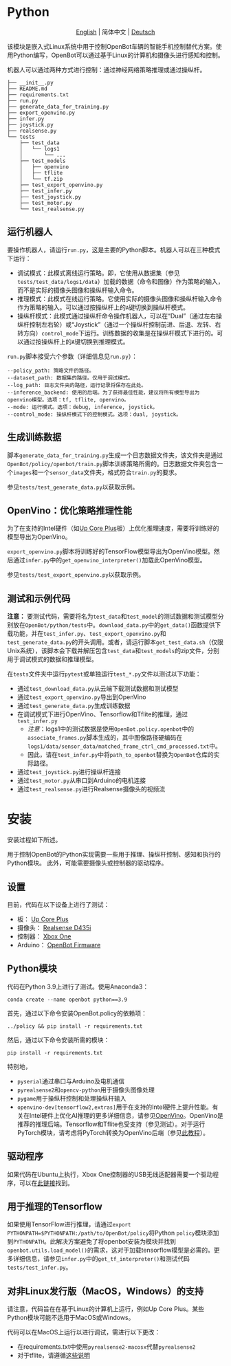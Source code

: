 # Python

<p align="center">
  <a href="README.md">English</a> |
  <span>简体中文</span> |
  <a href="README.de-DE.md">Deutsch</a>
</p>

该模块是嵌入式Linux系统中用于控制OpenBot车辆的智能手机控制替代方案。使用Python编写，OpenBot可以通过基于Linux的计算机和摄像头进行感知和控制。

机器人可以通过两种方式进行控制：通过神经网络策略推理或通过操纵杆。

```
├── __init__.py
├── README.md
├── requirements.txt
├── run.py
├── generate_data_for_training.py
├── export_openvino.py
├── infer.py
├── joystick.py
├── realsense.py
└── tests
    ├── test_data
    │   └── logs1
    │       └── ...
    ├── test_models
    │   ├── openvino
    │   ├── tflite
    │   └── tf.zip
    ├── test_export_openvino.py
    ├── test_infer.py
    ├── test_joystick.py
    ├── test_motor.py
    └── test_realsense.py

```
## 运行机器人

要操作机器人，请运行`run.py`，这是主要的Python脚本。机器人可以在三种模式下运行：
- 调试模式：此模式离线运行策略。即，它使用从数据集（参见`tests/test_data/logs1/data`）加载的数据（命令和图像）作为策略的输入，而不是实际的摄像头图像和操纵杆输入命令。
- 推理模式：此模式在线运行策略。它使用实际的摄像头图像和操纵杆输入命令作为策略的输入。可以通过按操纵杆上的`A`键切换到操纵杆模式。
- 操纵杆模式：此模式通过操纵杆命令操作机器人，可以在“Dual”（通过左右操纵杆控制左右轮）或“Joystick”（通过一个操纵杆控制前进、后退、左转、右转方向）`control_mode`下运行。训练数据的收集是在操纵杆模式下进行的。可以通过按操纵杆上的`A`键切换到推理模式。

`run.py`脚本接受六个参数（详细信息见`run.py`）：
```
--policy_path: 策略文件的路径。
--dataset_path: 数据集的路径。仅用于调试模式。
--log_path: 日志文件夹的路径，运行记录将保存在此处。
--inference_backend: 使用的后端。为了获得最佳性能，建议将所有模型导出为openvino模型。选项：tf, tflite, openvino。
--mode: 运行模式。选项：debug, inference, joystick。
--control_mode: 操纵杆模式下的控制模式。选项：dual, joystick。
```
## 生成训练数据
脚本`generate_data_for_training.py`生成一个日志数据文件夹，该文件夹是通过`OpenBot/policy/openbot/train.py`脚本训练策略所需的。日志数据文件夹包含一个`images`和一个`sensor_data`文件夹，格式符合`train.py`的要求。

参见`tests/test_generate_data.py`以获取示例。

## OpenVino：优化策略推理性能
为了在支持的Intel硬件（如[Up Core Plus](https://up-board.org/upcoreplus/specifications/)板）上优化推理速度，需要将训练好的模型导出为OpenVino。

`export_openvino.py`脚本将训练好的TensorFlow模型导出为OpenVino模型。然后通过`infer.py`中的`get_openvino_interpreter()`加载此OpenVino模型。

参见`tests/test_export_openvino.py`以获取示例。

## 测试和示例代码

**注意：** 要测试代码，需要将名为`test_data`和`test_model`的测试数据和测试模型分别放在`OpenBot/python/tests`中。`download_data.py`中的`get_data()`函数提供下载功能，并在`test_infer.py`、`test_export_openvino.py`和`test_generate_data.py`的开头调用。或者，请运行脚本`get_test_data.sh`（仅限Unix系统），该脚本会下载并解压包含`test_data`和`test_models`的zip文件，分别用于调试模式的数据和推理模型。

在`tests`文件夹中运行`pytest`或单独运行`test_*.py`文件以测试以下功能：

- 通过`test_download_data.py`从云端下载测试数据和测试模型
- 通过`test_export_openvino.py`导出到OpenVino
- 通过`test_generate_data.py`生成训练数据
- 在调试模式下进行OpenVino、Tensorflow和Tflite的推理，通过`test_infer.py`
    - *注意*：logs1中的测试数据是使用`OpenBot.policy.openbot`中的`associate_frames.py`脚本生成的，其中图像路径硬编码在`logs1/data/sensor_data/matched_frame_ctrl_cmd_processed.txt`中。
    - 因此，请在`test_infer.py`中将`path_to_openbot`替换为`OpenBot`仓库的实际路径。
- 通过`test_joystick.py`进行操纵杆连接
- 通过`test_motor.py`从串口到Arduino的电机连接
- 通过`test_realsense.py`进行Realsense摄像头的视频流

# 安装
安装过程如下所述。

用于控制OpenBot的Python实现需要一些用于推理、操纵杆控制、感知和执行的Python模块。
此外，可能需要摄像头或控制器的驱动程序。

## 设置
目前，代码在以下设备上进行了测试：
- 板： [Up Core Plus](https://up-board.org/upcoreplus/specifications/)
- 摄像头： [Realsense D435i](https://www.intelrealsense.com/depth-camera-d435i/)
- 控制器： [Xbox One](https://www.microsoft.com/en-gb/store/collections/xboxcontrollers?source=lp)
- Arduino： [OpenBot Firmware](https://github.com/isl-org/OpenBot/blob/master/firmware/README.md)

## Python模块

代码在Python 3.9上进行了测试。使用Anaconda3：
```
conda create --name openbot python==3.9
```

首先，通过以下命令安装OpenBot.policy的依赖项：
```
../policy && pip install -r requirements.txt
```

然后，通过以下命令安装所需的模块：
```
pip install -r requirements.txt
```

特别地，
- `pyserial`通过串口与Arduino及电机通信
- `pyrealsense2`和`opencv-python`用于摄像头图像处理
- `pygame`用于操纵杆控制和处理操纵杆输入
- `openvino-dev[tensorflow2,extras]`用于在支持的Intel硬件上提升性能。有关在Intel硬件上优化AI推理的更多详细信息，请参见[OpenVino](https://docs.openvino.ai/latest/home.html)。OpenVino是推荐的推理后端。Tensorflow和Tflite也受支持（参见测试）。对于运行PyTorch模块，请考虑将PyTorch转换为OpenVino后端（参见[此教程](https://docs.openvino.ai/latest/openvino_docs_MO_DG_prepare_model_convert_model_Convert_Model_From_PyTorch.html)）。

## 驱动程序
如果代码在Ubuntu上执行，Xbox One控制器的USB无线适配器需要一个驱动程序，可以在[此链接](https://github.com/medusalix/xone)找到。

## 用于推理的Tensorflow
如果使用TensorFlow进行推理，请通过`export PYTHONPATH=$PYTHONPATH:/path/to/OpenBot/policy`将Python `policy`模块添加到`PYTHONPATH`。此解决方案避免了将openbot安装为模块并找到`openbot.utils.load_model()`的需求，这对于加载tensorflow模型是必需的。更多详细信息，请参见`infer.py`中的`get_tf_interpreter()`和测试代码`tests/test_infer.py`。

## 对非Linux发行版（MacOS，Windows）的支持

请注意，代码旨在在基于Linux的计算机上运行，例如Up Core Plus。某些Python模块可能不适用于MacOS或Windows。

代码可以在MacOS上运行以进行调试，需进行以下更改：
- 在requirements.txt中使用`pyrealsense2-macosx`代替`pyrealsense2`
- 对于tflite，请遵循[这些说明](https://github.com/milinddeore/TfLite-Standalone-build-Linux-MacOS)